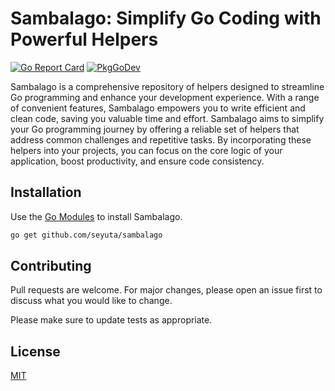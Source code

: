 # Sambalago: Simplify Go Coding with Powerful Helpers

[![Go Report Card](https://goreportcard.com/badge/github.com/seyuta/sambalago)](https://goreportcard.com/report/github.com/seyuta/sambalago)
[![PkgGoDev](https://pkg.go.dev/badge/github.com/seyuta/sambalago)](https://pkg.go.dev/github.com/seyuta/sambalago)

Sambalago is a comprehensive repository of helpers designed to streamline Go programming and enhance your development experience. With a range of convenient features, Sambalago empowers you to write efficient and clean code, saving you valuable time and effort.
Sambalago aims to simplify your Go programming journey by offering a reliable set of helpers that address common challenges and repetitive tasks. By incorporating these helpers into your projects, you can focus on the core logic of your application, boost productivity, and ensure code consistency.

## Installation

Use the [Go Modules](https://go.dev/ref/mod) to install Sambalago.

```bash
go get github.com/seyuta/sambalago
```


## Contributing
Pull requests are welcome. For major changes, please open an issue first to discuss what you would like to change.

Please make sure to update tests as appropriate.

## License
[MIT](https://choosealicense.com/licenses/mit/)
